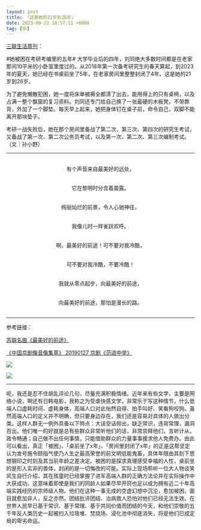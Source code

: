 ```yaml
---
layout: post
title: 「这是她的21岁到26岁」
date: 2023-09-22 18:57:11 +0800
tag: [杂]
---
```


[三联生活周刊](https://m.weibo.cn/detail/4948517900258032)：

#她被困在考研考编里的五年# 大学毕业后的四年，刘同绝大多数时间都是在老家那间10平米的小卧室里度过的。从2018年第一次备考研究生的春天算起，到2023年的夏天，她已经在书桌前坐了5年，在老家房间里整整封闭了4年。这是她的21岁到26岁。

为了避免懒散犯困，她一度将床单被褥全都清了出去，能用得上的只有桌椅，以及占满一整个飘窗的复习资料。刘同还专门给自己换了一张最硬的木板凳，不带靠背，外加了一个脚垫。每天早上起来，她把身体钉在桌子前，命令自己，双脚不能离开那块垫子。

考研一战失败后，她在那个房间里备战了第二次、第三次、第四次的研究生考试，又备战了第一次、第二次公务员考试，以及第一次、第二次、第三次编制考试。（文｜孙小野）

***

<center>

<br>有个声音来自最美好的远处，<br><br>

它在黎明时分含着晨露。<br><br>

绚丽灿烂的前景，令人心驰神往，<br><br>

我像儿时一样雀跃欢呼。<br><br>

啊，最美好的前途！可不要对我冷酷，<br><br>

可不要对我冷酷，不要冷酷！<br><br>

我就从零点起步，向最美好的前途，<br><br>

向最美好的前途，那怕是漫长的路。<br><br>

</center>

***

参考链接：

[苏联名曲《最美好的前途》](https://www.sohu.com/a/307623468_674619)

[《中国京剧像音像集萃》 20190127 京剧《范进中举》](https://tv.cctv.com/2019/01/27/VIDETgQbA7mGAAligfeMSYVN190127.shtml)

![](/styles/images/exam！.avif)

![](/styles/images/no-read.avif)

***

呃，我还是忍不住胡乱评论几句，尽量充满积极情绪。近年来有些文学，主要是网络小说，啊还有日韩电影，我称之为受虐快感文学，非常乐于写这种情节，什么低端人口虚耗时间、虚耗身体，高端人口对此怡然自得、拍手叫好、笑看狗咬狗。虽然高端人口的定义并不明确，但只要身边存在，我们还是容易对具体的人做出分类。这样人群无一例外具备以下特点：大话空话频出，缺乏常识，违背常理，漏洞百出。他们唯一的好就是总有些群众非常听他们的话，非常崇拜他们，言听计从，政令畅通；自己做不出任何事情，只能借助群众的力量事事援求他人免费办。由此可以看出，真正「被困」、「桌前坐了x年」、「房间里封闭了x年」的正是这帮坚定认为发号施令颐指气使乃人生之最高荣誉的前文明低能鬼畜，具体年限由其刻下思想钢印之时刻及其当前年龄之差决定。被困的是探求真理感受幸福的人性，桌前坐的是形人实非的兽体，封闭的是一切悔改的可能。实际上现场聆听一位大人物谈笑风生自行介绍，其在孩童时已经掌握了进军高端人群的正确方法论并在实际操作中大获成功。这意味着即使是我们的同龄人如果尽早开窍也足以成为拥有近二十年高端实践经历的宗师级人物。他们在这种一事无成的空虚幻想中沉沦，愈加被困，面目就愈加非人，反之亦然。团结批评团结、治病救人恐怕对他们已经无法生效。在世界人民早已基于常识、基于常理、基于共同价值而团结的今天，和他们崇敬的五千年反人类历史一起被扫入垃圾堆、焚烧场、浸化池中彻底消失，将是他们已成定局的卑劣命运。
